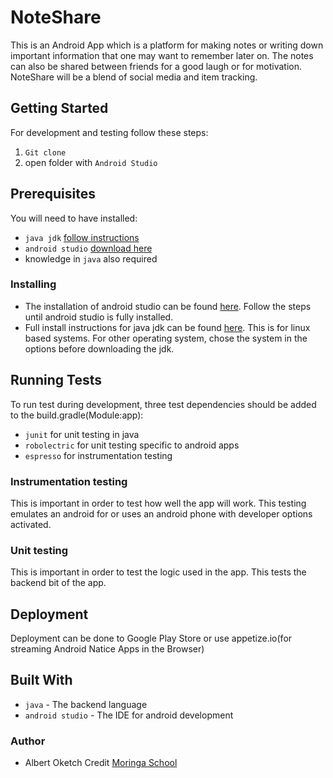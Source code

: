 # NoteShare
This is an Android App which is a platform for making notes or writing down important information that one may want to remember later on. The notes can also be shared between friends for a good laugh or for motivation. NoteShare will be a blend of social media and item tracking.

## Getting Started
For development and testing follow these steps:

1. `Git clone`
2. open folder with `Android Studio`

## Prerequisites
You will need to have installed:

* `java jdk` [follow instructions](http://www.wikihow.com/Install-Oracle-Java-on-Ubuntu-Linux)
* `android studio` [download here](https://developer.android.com/studio/index.html)
* knowledge in `java` also required

### Installing
* The installation of android studio can be found [here](https://developer.android.com/studio/index.html). Follow the steps until android studio is fully installed.
* Full install instructions for java jdk can be found [here](http://www.wikihow.com/Install-Oracle-Java-on-Ubuntu-Linux). This is for linux based systems. For other operating system, chose the system in the options before downloading the jdk.

## Running Tests
To run test during development, three test dependencies should be added to the build.gradle(Module:app):
* `junit` for unit testing in java
* `robolectric` for unit testing specific to android apps
* `espresso` for instrumentation testing

### Instrumentation testing
This is important in order to test how well the app will work. This testing emulates an android for or uses an android phone with developer options activated.
### Unit testing
This is important in order to test the logic used in the app. This tests the backend bit of the app.

## Deployment
Deployment can be done to Google Play Store or use appetize.io(for streaming Android Natice Apps in the Browser)

## Built With
* `java` - The backend language
* `android studio` - The IDE for android development

### Author
* Albert Oketch
Credit [Moringa School](http://moringaschool.com/)
